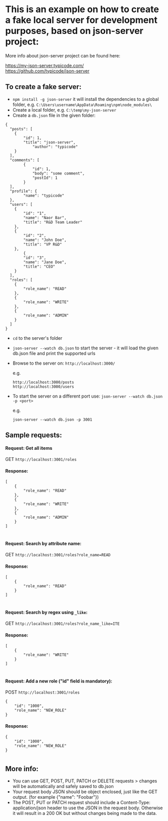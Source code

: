 # This is an example on how to create a fake local server for development purposes, based on json-server project: 
More info about  json-server project can be found here:

https://my-json-server.typicode.com/</BR>
https://github.com/typicode/json-server

## To create a fake server: 
- `npm install -g json-server` 
	it will install the dependencies to a global folder, 
	e.g.
	`C:\Users\username\AppData\Roaming\npm\node_modules\`
- Create a local folder, e.g. `C:\temp\my-json-server`
- Create a `db.json` file in the given folder:
```
{
  "posts": [
  	{
		"id": 1,
	  	"title": "json-server",
	      	"author": "typicode"
	}
  ],
  "comments": [
    	{
      		"id": 1,
      		"body": "some comment",
      		"postId": 1
    	}
  ],
  "profile": {
    	"name": "typicode"
  },
  "users": [
	{
		"id": "1",
		"name": "Naor Bar",
		"title": "R&D Team Leader"
	},
	{
		"id": "2",
		"name": "John Doe",
		"title": "VP R&D"
	},
		{
		"id": "3",
		"name": "Jane Doe",
		"title": "CEO"
	}
  ],
  "roles": [
	{
		"role_name": "READ"
	},
	{
		"role_name": "WRITE"
	},
	{
		"role_name": "ADMIN"
	}
  ]
}
```	
	
- `cd` to the server's folder
- `json-server --watch db.json` to start the server - it will load the given db.json file and print the supported urls
- Browse to the server on: `http://localhost:3000/`	
	
	e.g.
	```
	http://localhost:3000/posts
	http://localhost:3000/users
	```
- To start the server on a different port use: `json-server --watch db.json -p <port>`

	e.g.
	
	`json-server --watch db.json -p 3001`

## Sample requests:

#### Request: Get all items
GET `http://localhost:3001/roles`
#### Response:
```
[
	{
		"role_name": "READ"
	},
	{
		"role_name": "WRITE"
	},
	{
		"role_name": "ADMIN"
	}
]
```
#
#### Request: Search by attribute name:
GET `http://localhost:3001/roles?role_name=READ`
#### Response:
```
[
  	{
		"role_name": "READ"
  	}
]
```
#
#### Request: Search by regex using `_like`:
GET `http://localhost:3001/roles?role_name_like=ITE`
#### Response:
```
[
  	{
		"role_name": "WRITE"
  	}
]
```
#
#### Request: Add a new role ("id" field is mandatory):
POST `http://localhost:3001/roles`
```
{
	"id": "1000",
	"role_name": "NEW_ROLE"
}
```
#### Response:
```
{
	"id": "1000",
	"role_name": "NEW_ROLE"
}
```
#

## More info:	
- You can use GET, POST, PUT, PATCH or DELETE requests > changes will be automatically and safely saved to db.json
- Your request body JSON should be object enclosed, just like the GET output. (for example {"name": "Foobar"})
- The POST, PUT or PATCH request should include a Content-Type: application/json header to use the JSON in the request body. 
  Otherwise it will result in a 200 OK but without changes being made to the data.	
